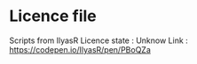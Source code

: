 # Licence file
Scripts from IlyasR
Licence state : Unknow
Link : https://codepen.io/IlyasR/pen/PBoQZa